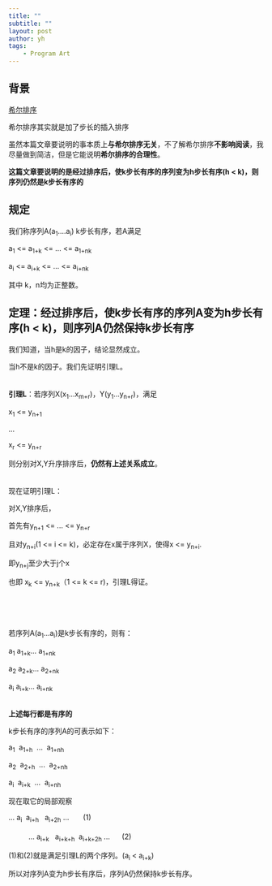 ```yaml
---
title: ""
subtitle: ""
layout: post
author: yh
tags:
    - Program Art
---
```


## 背景
[希尔排序](https://baike.baidu.com/item/%E5%B8%8C%E5%B0%94%E6%8E%92%E5%BA%8F)

希尔排序其实就是加了步长的插入排序

虽然本篇文章要说明的事本质上**与希尔排序无关**，不了解希尔排序**不影响阅读**，我尽量做到简洁，但是它能说明**希尔排序的合理性**。

**这篇文章要说明的是经过排序后，使k步长有序的序列变为h步长有序(h < k)，则序列仍然是k步长有序的**

## 规定
我们称序列A(a<sub>1</sub>....a<sub>i</sub>) k步长有序，若A满足

a<sub>1</sub> <= a<sub>1+k</sub> <= ... <= a<sub>1+nk</sub>

a<sub>i</sub> <= a<sub>i+k</sub> <= ... <= a<sub>i+nk</sub>

其中 k，n均为正整数。   



## 定理：经过排序后，使k步长有序的序列A变为h步长有序(h < k)，则序列A仍然保持k步长有序

我们知道，当h是k的因子，结论显然成立。

当h不是k的因子。我们先证明引理L。
</br></br></br>
**引理L**：若序列X(x<sub>1</sub>...x<sub>m+r</sub>)，Y(y<sub>1</sub>...y<sub>n+r</sub>)，满足

x<sub>1</sub> <= y<sub>n+1</sub>

...

x<sub>r</sub> <= y<sub>n+r</sub>

则分别对X,Y升序排序后，**仍然有上述关系成立**。
</br></br></br>
现在证明引理L：

对X,Y排序后，

首先有y<sub>n+1</sub> <= ... <= y<sub>n+r</sub>

且对y<sub>n+i</sub>(1 <= i <= k)，必定存在x属于序列X，使得x 
<= y<sub>n+i</sub>.

即y<sub>n+j</sub>至少大于j个x

也即 x<sub>k</sub> <= y<sub>n+k</sub>（1 <= k <= r)，引理L得证。

</br></br></br>

若序列A(a<sub>1</sub>...a<sub>i</sub>)是k步长有序的，则有：

a<sub>1</sub>   a<sub>1+k</sub>...   a<sub>1+nk</sub>

a<sub>2</sub>   a<sub>2+k</sub>... a<sub>2+nk</sub>

a<sub>i</sub>  a<sub>i+k</sub>... a<sub>i+nk</sub>
</br></br>

**上述每行都是有序的**

k步长有序的序列A的可表示如下：

a<sub>1</sub>&nbsp;    a<sub>1+h</sub>&nbsp; ...&nbsp;    a<sub>1+nh</sub>

a<sub>2</sub>&nbsp;    a<sub>2+h</sub>&nbsp; ...&nbsp;  a<sub>2+nh</sub>

a<sub>i</sub>&nbsp;   a<sub>i+k</sub>&nbsp; ...&nbsp;  a<sub>i+nh</sub>

现在取它的局部观察

... a<sub>i</sub>&nbsp;  a<sub>i+h</sub> &nbsp; a<sub>i+2h</sub> ... &nbsp; &nbsp; &nbsp;  (1)
</br></br>
&nbsp; &nbsp; &nbsp; &nbsp; &nbsp; ... a<sub>i+k</sub> &nbsp; a<sub>i+k+h</sub>&nbsp;  a<sub>i+k+2h</sub> ...&nbsp; &nbsp; &nbsp; (2)

(1)和(2)就是满足引理L的两个序列。(a<sub>i</sub> < a<sub>i+k</sub>)

所以对序列A变为h步长有序后，序列A仍然保持k步长有序。